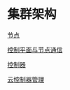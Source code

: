 # 集群架构

[节点](nodes.md)

[控制平面与节点通信](control-plane-node-communication.md)

[控制器](controller.md)

[云控制器管理](cloud-controller.md)